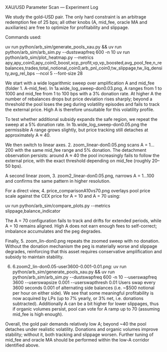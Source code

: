 XAU/USD Parameter Scan — Experiment Log

We study the gold–USD pair. The only hard constraint is an arbitrage redemption fee of 25 bps; all other knobs (A, mid_fee, oracle MA and auxiliaries) are free to optimize for profitability and slippage.

Commands used:

uv run python/arb_sim/generate_pools_xau.py && uv run python/arb_sim/arb_sim.py --dustswapfreq 600 -n 10
uv run python/arb_sim/plot_heatmap.py --metrics apy,apy_coin0,apy_coin0_boost,xcp_profit,vp,vp_boosted,avg_pool_fee,n_rebalances,trades,total_notional_coin0,arb_pnl_coin0,tw_slippage,tw_liq_density,avg_rel_bps --ncol 5 --font-size 28

We start with a wide logarithmic sweep over amplification A and mid_fee (folder 1. A-mid_fee). In 1a.wide_log_sweep-don0.03.png, A ranges from 1 to 1000 and mid_fee from 1 to 100 bps with a 3% donation rate. At higher A the number of rebalances drops but price deviation rises sharply; beyond a threshold the pool loses the peg during volatility episodes and fails to track the external price. High A is therefore unsuitable for this volatility profile.

To test whether additional subsidy expands the safe region, we repeat the sweep at a 5% donation rate. In 1b.wide_log_sweep-don0.05.png the permissible A range grows slightly, but price tracking still detaches at approximately A ≈ 40.

We then switch to linear axes. 2. zoom_linear-don0.05.png scans A = 1…200 with the same mid_fee range and 5% donation. The detachment observation persists: around A ≈ 40 the pool increasingly fails to follow the external price, with the exact threshold depending on mid_fee (roughly 20–50 bps).

A second linear zoom, 3. zoom2_linear-don0.05.png, narrows A = 1…100 and confirms the same pattern in higher resolution.

For a direct view, 4. price_comparisonA10vs70.png overlays pool price scale against the CEX price for A = 10 and A = 70 using:

uv run python/arb_sim/compare_plots.py --metrics slippage,balance_indicator

The A = 70 configuration fails to track and drifts for extended periods, while A = 10 remains aligned. High A does not earn enough fees to self-correct; imbalance accumulates and the peg degrades.

Finally, 5. zoom_lin-don0.png  repeats the zoomed sweep with no donation. Without the donation mechanism the peg is materially worse and slippage degrades, reinforcing that this asset requires conservative amplification and subsidy to maintain stability.

6. 6.zoom2_lin-don0.05-user3600-0.001-0.01.png:
uv run python/arb_sim/generate_pools_xau.py && uv run python/arb_sim/arb_sim.py  --dustswapfreq 600 -n 10 --userswapfreq 3600 --userswapsize 0.001 --userswapthresh 0.01
Users swap every 3600 seconds 0.001 of alternating side balances (i.e. ~$500 notional per hour on either side). We see that some meaningful profitability is now acquired by LPs (up to 7% yearly, or 3% net, i.e. donations subtracted). Additionally A can be a bit higher for lower slippages, thus if organic volumes persist, pool can vote for A ramp up to 70 (assuming mid_fee is high enough).

Overall, the gold pair demands relatively low A; beyond ~40 the pool detaches under realistic volatility. Donations and organic volumes improve stability; without it, both tracking and slippage worsen. Further tuning of mid_fee and oracle MA should be performed within the low-A corridor identified above.